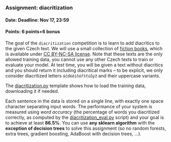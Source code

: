 ### Assignment: diacritization
#### Date: Deadline: Nov 17, 23:59
#### Points: 6 points+6 bonus

The goal of the `diacritization` competition is to learn to add diacritics to
the given Czech text. We will use a small collection of
[fiction books](https://ufal.mff.cuni.cz/~straka/courses/npfl129/2021/datasets/fiction-train.txt),
which is available under [CC BY-NC-SA license](https://ufal.mff.cuni.cz/~straka/courses/npfl129/2021/datasets/fiction-train.LICENSE).
Note that these texts are the only allowed training data, you cannot use any
other Czech texts to train or evaluate your model. At test time, you will be
given a text without diacritics and you should return it including diacritical
marks – to be explicit, we only consider diacritized letters `áčďéěíňóřšťúůýž`
and their uppercase variants.

The [diacritization.py](https://github.com/ufal/npfl129/tree/master/labs/05/diacritization.py)
template shows how to load the training data, downloading it if needed.

Each sentence in the data is stored on a single line, with exactly one
space character separating input words. The performance of your system is
measured using _word accuracy_ (the percentage of words you diacritized
correctly, as computed by the
[diacritization_eval.py](https://github.com/ufal/npfl129/tree/master/labs/05/diacritization_eval.py)
script) and your goal is to achieve at least **86.5%**. You can use **any sklearn
algorithm** with the **exception of decision trees** to solve this assignment (so no
random forests, extra trees, gradient boosting, AdaBoost with decision trees, …).
